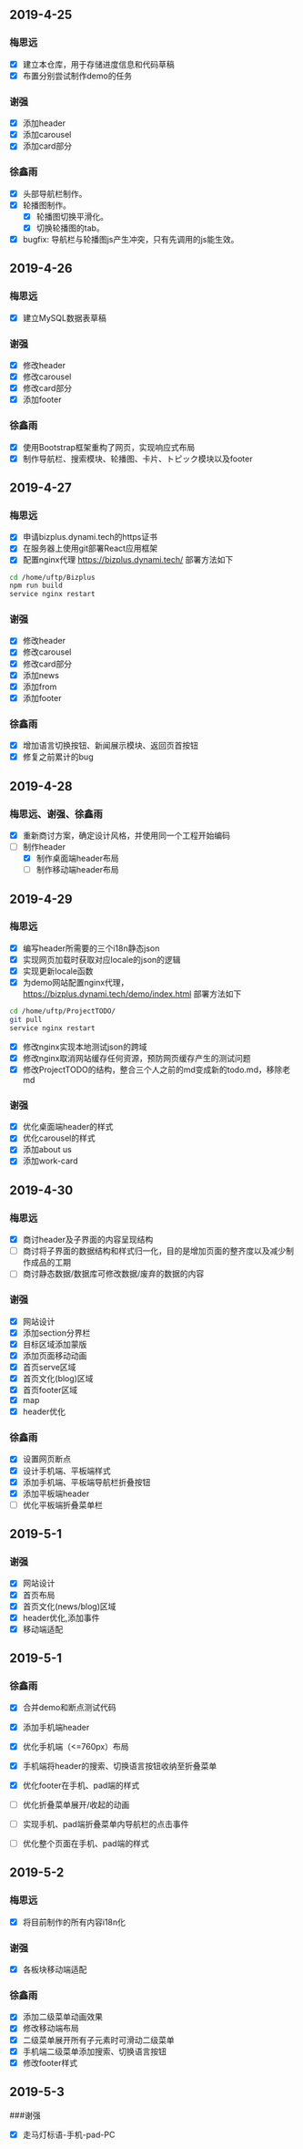 
## 2019-4-25
### 梅思远
- [x] 建立本仓库，用于存储进度信息和代码草稿
- [x] 布置分别尝试制作demo的任务

### 谢强
- [x] 添加header
- [x] 添加carousel
- [x] 添加card部分

### 徐鑫雨
- [x] 头部导航栏制作。
- [x] 轮播图制作。
  - [x] 轮播图切换平滑化。
  - [x] 切换轮播图的tab。
- [x] bugfix: 导航栏与轮播图js产生冲突，只有先调用的js能生效。

## 2019-4-26
### 梅思远
- [x] 建立MySQL数据表草稿

### 谢强
- [x] 修改header
- [x] 修改carousel
- [x] 修改card部分
- [x] 添加footer

### 徐鑫雨
- [x] 使用Bootstrap框架重构了网页，实现响应式布局
- [x] 制作导航栏、搜索模块、轮播图、卡片、トピック模块以及footer

## 2019-4-27
### 梅思远
- [x] 申请bizplus.dynami.tech的https证书
- [x] 在服务器上使用git部署React应用框架
- [x] 配置nginx代理 https://bizplus.dynami.tech/ 部署方法如下
```sh
cd /home/uftp/Bizplus
npm run build
service nginx restart
```

### 谢强
- [x] 修改header
- [x] 修改carousel
- [x] 修改card部分
- [x] 添加news
- [x] 添加from
- [x] 添加footer

### 徐鑫雨
- [x] 增加语言切换按钮、新闻展示模块、返回页首按钮
- [x] 修复之前累计的bug

## 2019-4-28
### 梅思远、谢强、徐鑫雨
- [x] 重新商讨方案，确定设计风格，并使用同一个工程开始编码
- [ ] 制作header
  - [x] 制作桌面端header布局
  - [ ] 制作移动端header布局

## 2019-4-29
### 梅思远
- [x] 编写header所需要的三个i18n静态json
- [x] 实现网页加载时获取对应locale的json的逻辑
- [x] 实现更新locale函数
- [x] 为demo网站配置nginx代理， https://bizplus.dynami.tech/demo/index.html 部署方法如下
```sh
cd /home/uftp/ProjectTODO/
git pull
service nginx restart
```
- [x] 修改nginx实现本地测试json的跨域
- [x] 修改nginx取消网站缓存任何资源，预防网页缓存产生的测试问题
- [x] 修改ProjectTODO的结构，整合三个人之前的md变成新的todo.md，移除老md

### 谢强
- [x] 优化桌面端header的样式
- [x] 优化carousel的样式
- [x] 添加about us
- [x] 添加work-card

## 2019-4-30
### 梅思远
- [x] 商讨header及子界面的内容呈现结构
- [ ] 商讨将子界面的数据结构和样式归一化，目的是增加页面的整齐度以及减少制作成品的工期
- [ ] 商讨静态数据/数据库可修改数据/废弃的数据的内容

### 谢强
- [x] 网站设计
- [x] 添加section分界栏
- [x] 目标区域添加蒙版
- [x] 添加页面移动动画
- [x] 首页serve区域
- [x] 首页文化(blog)区域
- [x] 首页footer区域
- [x] map
- [x] header优化

### 徐鑫雨
- [x] 设置网页断点
- [x] 设计手机端、平板端样式
- [x] 添加手机端、平板端导航栏折叠按钮
- [x] 添加平板端header
- [ ] 优化平板端折叠菜单栏

## 2019-5-1
### 谢强
- [x] 网站设计
- [x] 首页布局
- [x] 首页文化(news/blog)区域
- [x] header优化,添加事件
- [x] 移动端适配

## 2019-5-1

### 徐鑫雨
- [x] 合并demo和断点测试代码
- [x] 添加手机端header
- [x] 优化手机端（<=760px）布局
- [x] 手机端将header的搜索、切换语言按钮收纳至折叠菜单
- [x] 优化footer在手机、pad端的样式
- [ ] 优化折叠菜单展开/收起的动画
- [ ] 实现手机、pad端折叠菜单内导航栏的点击事件
- [ ] 优化整个页面在手机、pad端的样式
  

## 2019-5-2
### 梅思远
- [x] 将目前制作的所有内容i18n化

### 谢强
- [x] 各板块移动端适配
### 徐鑫雨

- [x] 添加二级菜单动画效果
- [x] 修改移动端布局
- [x] 二级菜单展开所有子元素时可滑动二级菜单
- [x] 手机端二级菜单添加搜索、切换语言按钮
- [x] 修改footer样式

## 2019-5-3

###谢强
- [x] 走马灯标语-手机-pad-PC